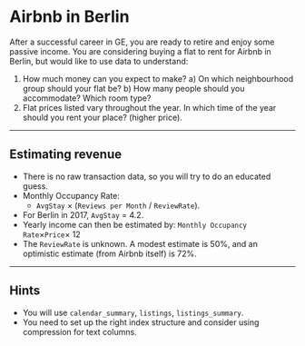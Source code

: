 # Airbnb in Berlin

After a successful career in GE, you are ready to retire and enjoy some passive income. You are considering buying a flat to rent for Airbnb in Berlin, but would like to use data to understand:
1. How much money can you expect to make?
	a) On which neighbourhood group should your flat be? 
    b) How many people should you accommodate? Which room type?
2. Flat prices listed vary throughout the year. In which time of the year should you rent your place? (higher price).

---
## Estimating revenue
- There is no raw transaction data, so you will try to do an educated guess.
- Monthly Occupancy Rate: 
	- `AvgStay` $\times$ (`Reviews per Month` / `ReviewRate`).
- For Berlin in 2017, `AvgStay` = 4.2.
- Yearly income can then be estimated by:
 `Monthly Occupancy Rate`$\times$`Price`$\times$ 12
- The `ReviewRate` is unknown. A modest estimate is 50%, and an optimistic estimate (from Airbnb itself) is 72%.


---
## Hints
- You will use `calendar_summary`, `listings`, `listings_summary`. 
- You need to set up the right index structure and consider using compression for text columns.
